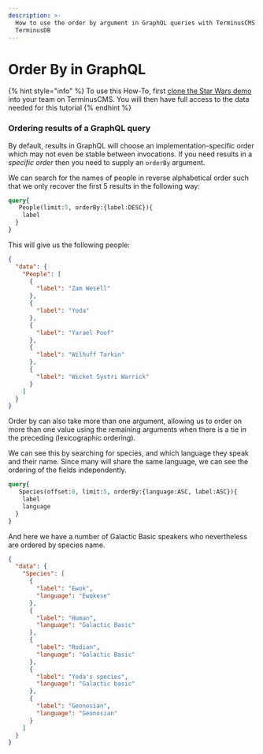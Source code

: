```yaml
---
description: >-
  How to use the order by argument in GraphQL queries with TerminusCMS and
  TerminusDB
---
```


# Order By in GraphQL

{% hint style="info" %}
To use this How-To, first [clone the Star Wars demo](../cloning-a-demo-project.md) into your team on TerminusCMS. You will then have full access to the data needed for this tutorial
{% endhint %}

### Ordering results of a GraphQL query

By default, results in GraphQL will choose an implementation-specific order which may not even be stable between invocations. If you need results in a _specific order_ then you need to supply an `orderBy` argument.

We can search for the names of people in reverse alphabetical order such that we only recover the first 5 results in the following way:

```graphql
query{
   People(limit:5, orderBy:{label:DESC}){
    label
  }
}
```

This will give us the following people:

```json
{
  "data": {
    "People": [
      {
        "label": "Zam Wesell"
      },
      {
        "label": "Yoda"
      },
      {
        "label": "Yarael Poof"
      },
      {
        "label": "Wilhuff Tarkin"
      },
      {
        "label": "Wicket Systri Warrick"
      }
    ]
  }
}
```

Order by can also take more than one argument, allowing us to order on more than one value using the remaining arguments when there is a tie in the preceding (lexicographic ordering).

We can see this by searching for species, and which language they speak and their name. Since many will share the same language, we can see the ordering of the fields independently.

```graphql
query{
   Species(offset:8, limit:5, orderBy:{language:ASC, label:ASC}){
    label
    language
  }
}
```

And here we have a number of Galactic Basic speakers who nevertheless are ordered by species name.

```json
{
  "data": {
    "Species": [
      {
        "label": "Ewok",
        "language": "Ewokese"
      },
      {
        "label": "Human",
        "language": "Galactic Basic"
      },
      {
        "label": "Rodian",
        "language": "Galactic Basic"
      },
      {
        "label": "Yoda's species",
        "language": "Galactic basic"
      },
      {
        "label": "Geonosian",
        "language": "Geonosian"
      }
    ]
  }
}
```
